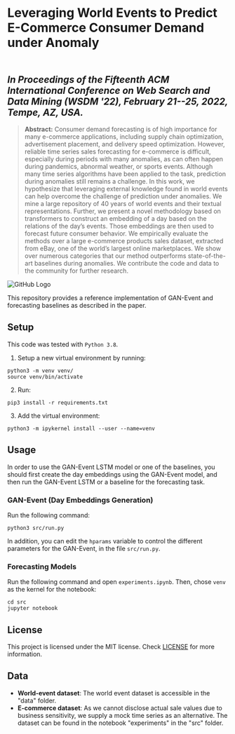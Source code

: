 # Leveraging World Events to Predict E-Commerce Consumer Demand under Anomaly
\
_In Proceedings of the Fifteenth ACM International Conference on Web Search and Data Mining (WSDM '22), February 21--25, 2022, Tempe, AZ, USA._
---
> **Abstract:** Consumer demand forecasting is of high importance for many e-commerce applications, including supply chain optimization, advertisement placement, and delivery speed optimization. 
However, reliable time series sales forecasting for e-commerce is difficult, especially during periods with many anomalies, as can often happen during pandemics, abnormal weather, or sports events. Although many time series algorithms have been applied to the task, prediction during anomalies still remains a challenge. 
In this work, we hypothesize that leveraging external knowledge found in world events can help overcome the challenge of prediction under anomalies. We mine a large repository of 40 years of world events and their textual representations. 
Further, we present a novel methodology based on transformers to construct an embedding of a day based on the relations of the day’s events. 
Those embeddings are then used to forecast future consumer behavior. 
We empirically evaluate the methods over a large e-commerce products sales dataset, extracted from eBay, one of the world’s largest online marketplaces. We show over numerous categories that our method outperforms state-of-the-art baselines during anomalies. We contribute the code and data to the community for further research.

![GitHub Logo](https://user-images.githubusercontent.com/57223242/119711281-04b85e80-be68-11eb-8907-1649b3cc847e.png)

This repository provides a reference implementation of GAN-Event and forecasting baselines as described in the paper.

## Setup

This code was tested with `Python 3.8`.

1. Setup a new virtual environment by running:
```shell script
python3 -m venv venv/
source venv/bin/activate
```

2. Run:
```shell script
pip3 install -r requirements.txt
```

3. Add the virtual environment:
```shell script
python3 -m ipykernel install --user --name=venv
```

## Usage
In order to use the GAN-Event LSTM model or one of the baselines,
you should first create the day embeddings using the GAN-Event model, 
and then run the GAN-Event LSTM or a baseline for the forecasting task.
### GAN-Event (Day Embeddings Generation)
Run the following command:
```shell script
python3 src/run.py
```
In addition, you can edit the `hparams` variable to control the different
parameters for the GAN-Event, in the file `src/run.py`.

### Forecasting Models
Run the following command and open `experiments.ipynb`.
Then, chose `venv` as the kernel for the notebook: 
```shell script
cd src
jupyter notebook
```

## License
This project is licensed under the MIT license. 
Check [LICENSE](LICENSE) for more information.


## Data
- **World-event dataset**: The world event dataset is accessible in the "data" folder. 
- **E-commerce dataset**: As we cannot disclose actual sale values due to business sensitivity, we supply a mock time series as an alternative.
The dataset can be found in the notebook "experiments" in the "src" folder.

